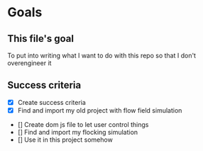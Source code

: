 # Goals
## This file's goal

To put into writing what I want to do with this repo so that I don't overengineer it

## Success criteria
- [x] Create success criteria
- [x] Find and import my old project with flow field simulation
- [] Create dom js file to let user control things
- [] Find and import my flocking simulation
- [] Use it in this project somehow

